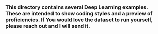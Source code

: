 ### This directory contains several Deep Learning examples. These are intended to show coding styles and a preview of proficiencies. If You would love the dataset to run yourself, please reach out and I will send it. 
